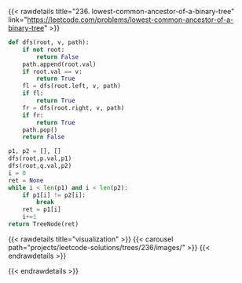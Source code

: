 {{< rawdetails title="236. lowest-common-ancestor-of-a-binary-tree" link="https://leetcode.com/problems/lowest-common-ancestor-of-a-binary-tree" >}}
```python
def dfs(root, v, path):      
	if not root:
        return False
    path.append(root.val)
    if root.val == v:
        return True
    fl = dfs(root.left, v, path)
    if fl:
        return True
    fr = dfs(root.right, v, path)
    if fr:
        return True
    path.pop()
    return False

p1, p2 = [], []
dfs(root,p.val,p1)
dfs(root,q.val,p2)
i = 0
ret = None
while i < len(p1) and i < len(p2):
    if p1[i] != p2[i]:
        break
    ret = p1[i]
    i+=1
return TreeNode(ret)
```

{{< rawdetails title="visualization" >}}
	{{< carousel path="projects/leetcode-solutions/trees/236/images/" >}}
{{< endrawdetails >}}


{{< endrawdetails >}}